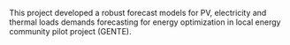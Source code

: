 This project developed a robust forecast models for PV, electricity and thermal loads demands forecasting for energy optimization in local energy community pilot project (GENTE).
